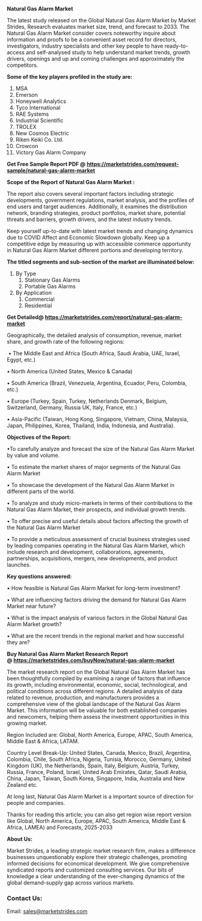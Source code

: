 <p><strong>Natural Gas Alarm Market</strong></p>
<p>The latest study released on the Global Natural Gas Alarm Market by Market Strides, Research evaluates market size, trend, and forecast to 2033. The Natural Gas Alarm Market consider covers noteworthy inquire about information and proofs to be a convenient asset record for directors, investigators, industry specialists and other key people to have ready-to-access and self-analysed study to help understand market trends, growth drivers, openings and up and coming challenges and approximately the competitors.</p>
<p><strong> Some of the key players profiled in the study are: </strong></p>
<ol>
<li>MSA</li>
<li>Emerson</li>
<li>Honeywell Analytics</li>
<li>Tyco International</li>
<li>RAE Systems</li>
<li>Industrial Scientific</li>
<li>TROLEX</li>
<li>New Cosmos Electric</li>
<li>Riken Keiki Co. Ltd.</li>
<li>Crowcon</li>
<li>Victory Gas Alarm Company</li>
</ol>
<p><strong>Get Free Sample Report PDF @ <a href="https://marketstrides.com/request-sample/natural-gas-alarm-market">https://marketstrides.com/request-sample/natural-gas-alarm-market</a></strong></p>
<p><strong> Scope of the Report of Natural Gas Alarm Market : </strong></p>
<p>The report also covers several important factors including strategic developments, government regulations, market analysis, and the profiles of end users and target audiences. Additionally, it examines the distribution network, branding strategies, product portfolios, market share, potential threats and barriers, growth drivers, and the latest industry trends.</p>
<p>Keep yourself up-to-date with latest market trends and changing dynamics due to COVID Affect and Economic Slowdown globally. Keep up a competitive edge by measuring up with accessible commerce opportunity in Natural Gas Alarm Market different portions and developing territory.</p>
<p><strong> The titled segments and sub-section of the market are illuminated below: </strong></p>
<ol>
<li>By Type
<ol>
<li>Stationary Gas Alarms</li>
<li>Portable Gas Alarms</li>
</ol>
</li>
<li>By Application
<ol>
<li>Commercial</li>
<li>Residential</li>
</ol>
</li>
</ol>
<p><strong>Get Detailed@ <a href="https://marketstrides.com/report/natural-gas-alarm-market">https://marketstrides.com/report/natural-gas-alarm-market</a></strong></p>
<p>Geographically, the detailed analysis of consumption, revenue, market share, and growth rate of the following regions:</p>
<p> • The Middle East and Africa (South Africa, Saudi Arabia, UAE, Israel, Egypt, etc.)</p>
<p>• North America (United States, Mexico &amp; Canada)</p>
<p>• South America (Brazil, Venezuela, Argentina, Ecuador, Peru, Colombia, etc.)</p>
<p>• Europe (Turkey, Spain, Turkey, Netherlands Denmark, Belgium, Switzerland, Germany, Russia UK, Italy, France, etc.)</p>
<p>• Asia-Pacific (Taiwan, Hong Kong, Singapore, Vietnam, China, Malaysia, Japan, Philippines, Korea, Thailand, India, Indonesia, and Australia).</p>
<p><strong>Objectives of the Report: </strong></p>
<p>•To carefully analyze and forecast the size of the Natural Gas Alarm Market by value and volume.</p>
<p>• To estimate the market shares of major segments of the Natural Gas Alarm Market</p>
<p>• To showcase the development of the Natural Gas Alarm Market in different parts of the world.</p>
<p>• To analyze and study micro-markets in terms of their contributions to the Natural Gas Alarm Market, their prospects, and individual growth trends.</p>
<p>• To offer precise and useful details about factors affecting the growth of the Natural Gas Alarm Market</p>
<p>• To provide a meticulous assessment of crucial business strategies used by leading companies operating in the Natural Gas Alarm Market, which include research and development, collaborations, agreements, partnerships, acquisitions, mergers, new developments, and product launches.</p>
<p><strong>Key questions answered: </strong></p>
<p>• How feasible is Natural Gas Alarm Market for long-term investment?</p>
<p>• What are influencing factors driving the demand for Natural Gas Alarm Market near future?</p>
<p>• What is the impact analysis of various factors in the Global Natural Gas Alarm Market growth?</p>
<p>• What are the recent trends in the regional market and how successful they are?</p>
<p><strong>Buy Natural Gas Alarm Market Research Report @ <a href="https://marketstrides.com/buyNow/natural-gas-alarm-market">https://marketstrides.com/buyNow/natural-gas-alarm-market</a></strong></p>
<p>The market research report on the Global Natural Gas Alarm Market has been thoughtfully compiled by examining a range of factors that influence its growth, including environmental, economic, social, technological, and political conditions across different regions. A detailed analysis of data related to revenue, production, and manufacturers provides a comprehensive view of the global landscape of the Natural Gas Alarm Market. This information will be valuable for both established companies and newcomers, helping them assess the investment opportunities in this growing market.</p>
<p>Region Included are: Global, North America, Europe, APAC, South America, Middle East &amp; Africa, LATAM.</p>
<p>Country Level Break-Up: United States, Canada, Mexico, Brazil, Argentina, Colombia, Chile, South Africa, Nigeria, Tunisia, Morocco, Germany, United Kingdom (UK), the Netherlands, Spain, Italy, Belgium, Austria, Turkey, Russia, France, Poland, Israel, United Arab Emirates, Qatar, Saudi Arabia, China, Japan, Taiwan, South Korea, Singapore, India, Australia and New Zealand etc.</p>
<p>At long last, Natural Gas Alarm Market is a important source of direction for people and companies.</p>
<p>Thanks for reading this article; you can also get region wise report version like Global, North America, Europe, APAC, South America, Middle East &amp; Africa, LAMEA) and Forecasts, 2025-2033</p>
<p><strong>About Us: </strong></p>
<p>Market Strides, a leading strategic market research firm, makes a difference businesses unquestionably explore their strategic challenges, promoting informed decisions for economical development. We give comprehensive syndicated reports and customized consulting services. Our bits of knowledge a clear understanding of the ever-changing dynamics of the global demand-supply gap across various markets.</p>
<h3>Contact Us:</h3>
<p>Email: <a href="mailto:sales@marketstrides.com">sales@marketstrides.com</a></p>
